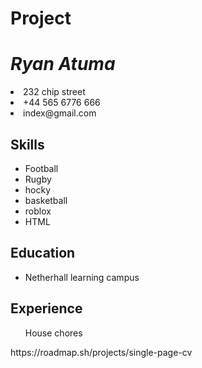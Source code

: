 # Project
<h1><i>Ryan Atuma</i></h1>
  <li>232 chip street</li>
  <li>+44 565 6776 666</li>
  <li>index@gmail.com</li>
  <h2>Skills</h2>
<ul>
   <li>Football</li>
   <li>Rugby</li>
   <li>hocky</li>
   <li>basketball
   <li>roblox</li>
   <li>HTML</li>
</ul>
<h2>Education</h2>
<ul>
   <li>Netherhall learning campus</li>
</ul>
<h2>Experience</h2>
<ul>House chores</ul>
https://roadmap.sh/projects/single-page-cv
